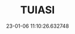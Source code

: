 ---
date: 23-01-06 11:10:26.632748
excerpt: UNIVERSITATEA TEHNICA GHEORGHE ASACHI DIN IASI
header:
  teaser: https://via.placeholder.com/200x200.png
order: 16
sidebar:
- image: https://via.placeholder.com/350x250.png
  image_alt: logo
  text: TBC
  title: Role
title: TUIASI
---